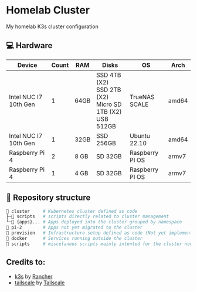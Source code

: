 # Homelab Cluster

My homelab K3s cluster configuration

## 💻 Hardware

| Device               | Count | RAM    | Disks                                                   | OS             | Arch  |
|----------------------|-------|--------|---------------------------------------------------------|----------------|-------|
| Intel NUC I7 10th Gen| 1     | 64GB   | SSD 4TB (X2) <br> SSD 2TB (X2) <br> Micro SD 1TB (X2) <br> USB 512GB | TrueNAS SCALE  | amd64 |
| Intel NUC I7 10th Gen      | 1     | 32GB | SSD 256GB                                                 | Ubuntu 22.10        | amd64 |
| Raspberry Pi 4       | 2     | 8 GB   | SD 32GB                                                 | Raspberry PI OS         | armv7 |
| Raspberry Pi 4       | 1     | 4 GB   | SD 32GB                                                 | Raspberry PI OS         | armv7 |


## 📁 Repository structure

```sh
📁 cluster     # Kubernetes cluster defined as code
├─📁 scripts   # scripts directly related to cluster management
└─📁 {apps}... # Apps deployed into the cluster grouped by namespace
📁 pi-2        # Apps not yet migrated to the cluster
📁 provision   # Infrastructure setup defined as code (Not yet implemented)
📁 docker      # Services running outside the cluster
📁 scripts     # miscelaneus scripts mainly intented for the cluster nodes
```

## Credits to:

- [k3s](https://k3s.io) by [Rancher](https://rancher.com/)
- [tailscale](https://github.com/tailscale/tailscale) by [Tailscale](https://tailscale.com/)
